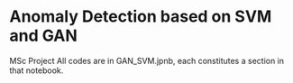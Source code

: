 # Anomaly Detection based on SVM and GAN
MSc Project
All codes are in GAN_SVM.jpnb, each constitutes a section in that notebook.
